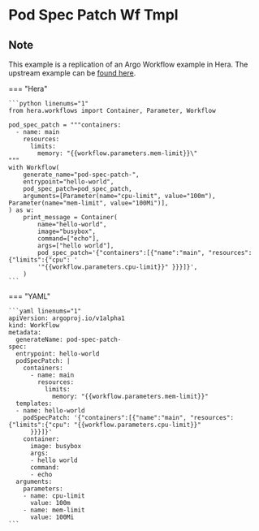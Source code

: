 # Pod Spec Patch Wf Tmpl

## Note

This example is a replication of an Argo Workflow example in Hera.
The upstream example can be [found here](https://github.com/argoproj/argo-workflows/blob/main/examples/pod-spec-patch-wf-tmpl.yaml).




=== "Hera"

    ```python linenums="1"
    from hera.workflows import Container, Parameter, Workflow

    pod_spec_patch = """containers:
      - name: main
        resources:
          limits:
            memory: "{{workflow.parameters.mem-limit}}\"
    """
    with Workflow(
        generate_name="pod-spec-patch-",
        entrypoint="hello-world",
        pod_spec_patch=pod_spec_patch,
        arguments=[Parameter(name="cpu-limit", value="100m"), Parameter(name="mem-limit", value="100Mi")],
    ) as w:
        print_message = Container(
            name="hello-world",
            image="busybox",
            command=["echo"],
            args=["hello world"],
            pod_spec_patch='{"containers":[{"name":"main", "resources":{"limits":{"cpu": '
            '"{{workflow.parameters.cpu-limit}}" }}}]}',
        )
    ```

=== "YAML"

    ```yaml linenums="1"
    apiVersion: argoproj.io/v1alpha1
    kind: Workflow
    metadata:
      generateName: pod-spec-patch-
    spec:
      entrypoint: hello-world
      podSpecPatch: |
        containers:
          - name: main
            resources:
              limits:
                memory: "{{workflow.parameters.mem-limit}}"
      templates:
      - name: hello-world
        podSpecPatch: '{"containers":[{"name":"main", "resources":{"limits":{"cpu": "{{workflow.parameters.cpu-limit}}"
          }}}]}'
        container:
          image: busybox
          args:
          - hello world
          command:
          - echo
      arguments:
        parameters:
        - name: cpu-limit
          value: 100m
        - name: mem-limit
          value: 100Mi
    ```

